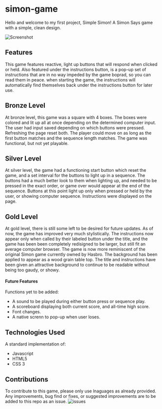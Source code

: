 # simon-game

Hello and welcome to my first project, Simple Simon! A Simon Says
game with a simple, clean design.

![Screenshot](https://user-images.githubusercontent.com/58091358/72080780-939bf980-32ba-11ea-9a26-aadf6bb600a5.jpg)

## Features

This game features reactive, light up buttons that will respond when clicked or held. Also featured under the instructions button, is a pop-up set of instructions that are in no way impeded by the game boprad, so you can read them in peace. when starting the game, the instructions will automatically find themselves back under the instructions button for later use.

## Bronze Level

At bronze level, this game was a square with 4 boxes. The boxes were colored and lit up all at once depending on the determined computer input. The user had input saved depending on which buttons were pressed. Refreshing the page reset both. The player could move on as long as the first button matches and the sequence length matches. The game was functional, but not yet playable.

## Silver Level

At silver level, the game had a functioning start button which reset the game, and a set interval for the buttons to light up in a sequence. The buttons had a much better look to them when lighting up, and needed to be pressed in the exact order, or game over would appear at the end of the sequence. Buttons at this point light up only when pressed or held by the user, or showing computer sequence. Instructions were displayed on the page.

## Gold Level

At gold level, there is still some left to be desired for future updates. As of now, the game has improved very much stylistically. The instructions now appear only when called by their labeled button under the title, and the game has been been completely redisigned to be larger, but still fit an average computer browser. The game is now more reminiscent of the original Simon game currently owned by Hasbro. The background has been applied to appear as a wood grain table top. The title and instructions have been given an attractive background to continue to be readable without being too gaudy, or showy.

#### Future Features

Functions yet to be added:

- A sound to be played during either button press or sequence play.
- A scoreboard displaying both current score, and all-time high score.
- Font changes.
- A native screnn to pop-up when user loses.

## Technologies Used

A standard implementation of:

- Javascript
- HTML5
- CSS 3

## Contributions

To contribute to this game, please only use lnaguages as already provided. Any improvements, bug find or fixes, or suggested improvements are to be added to this repo as an issue.
![issues](https://github.com/danielfruth/simon-game/issues)
